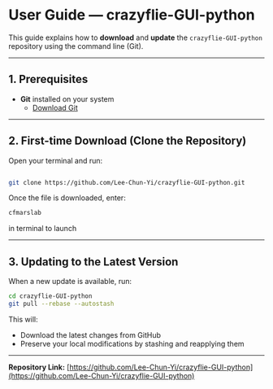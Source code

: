 # User Guide — crazyflie-GUI-python

This guide explains how to **download** and **update** the `crazyflie-GUI-python` repository using the command line (Git).

---

## 1. Prerequisites

- **Git** installed on your system  
  - [Download Git](https://git-scm.com/downloads)

---

## 2. First-time Download (Clone the Repository)

Open your terminal and run:

```bash

git clone https://github.com/Lee-Chun-Yi/crazyflie-GUI-python.git

````

Once the file is downloaded, enter: 

```bash
cfmarslab
``` 

in terminal to launch

---

## 3. Updating to the Latest Version

When a new update is available, run:

```bash
cd crazyflie-GUI-python
git pull --rebase --autostash
```

This will:

* Download the latest changes from GitHub
* Preserve your local modifications by stashing and reapplying them



---

**Repository Link:** [https://github.com/Lee-Chun-Yi/crazyflie-GUI-python](https://github.com/Lee-Chun-Yi/crazyflie-GUI-python)




